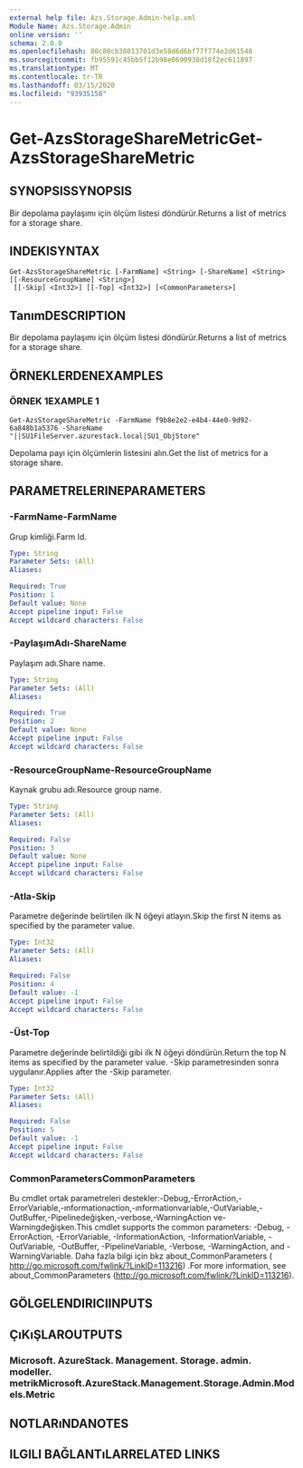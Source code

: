 ```yaml
---
external help file: Azs.Storage.Admin-help.xml
Module Name: Azs.Storage.Admin
online version: ''
schema: 2.0.0
ms.openlocfilehash: 80c80cb38013701d3e58d6d6bf77f774e2d61548
ms.sourcegitcommit: fb95591c45bb5f12b98e0690938d18f2ec611897
ms.translationtype: MT
ms.contentlocale: tr-TR
ms.lasthandoff: 03/15/2020
ms.locfileid: "93935158"
---
```

# <span data-ttu-id="0d478-101">Get-AzsStorageShareMetric</span><span class="sxs-lookup"><span data-stu-id="0d478-101">Get-AzsStorageShareMetric</span></span>

## <span data-ttu-id="0d478-102">SYNOPSIS</span><span class="sxs-lookup"><span data-stu-id="0d478-102">SYNOPSIS</span></span>
<span data-ttu-id="0d478-103">Bir depolama paylaşımı için ölçüm listesi döndürür.</span><span class="sxs-lookup"><span data-stu-id="0d478-103">Returns a list of metrics for a storage share.</span></span>

## <span data-ttu-id="0d478-104">INDEKI</span><span class="sxs-lookup"><span data-stu-id="0d478-104">SYNTAX</span></span>

```
Get-AzsStorageShareMetric [-FarmName] <String> [-ShareName] <String> [[-ResourceGroupName] <String>]
 [[-Skip] <Int32>] [[-Top] <Int32>] [<CommonParameters>]
```

## <span data-ttu-id="0d478-105">Tanım</span><span class="sxs-lookup"><span data-stu-id="0d478-105">DESCRIPTION</span></span>
<span data-ttu-id="0d478-106">Bir depolama paylaşımı için ölçüm listesi döndürür.</span><span class="sxs-lookup"><span data-stu-id="0d478-106">Returns a list of metrics for a storage share.</span></span>

## <span data-ttu-id="0d478-107">ÖRNEKLERDEN</span><span class="sxs-lookup"><span data-stu-id="0d478-107">EXAMPLES</span></span>

### <span data-ttu-id="0d478-108">ÖRNEK 1</span><span class="sxs-lookup"><span data-stu-id="0d478-108">EXAMPLE 1</span></span>
```
Get-AzsStorageShareMetric -FarmName f9b8e2e2-e4b4-44e0-9d92-6a848b1a5376 -ShareName "||SU1FileServer.azurestack.local|SU1_ObjStore"
```

<span data-ttu-id="0d478-109">Depolama payı için ölçümlerin listesini alın.</span><span class="sxs-lookup"><span data-stu-id="0d478-109">Get the list of metrics for a storage share.</span></span>

## <span data-ttu-id="0d478-110">PARAMETRELERINE</span><span class="sxs-lookup"><span data-stu-id="0d478-110">PARAMETERS</span></span>

### <span data-ttu-id="0d478-111">-FarmName</span><span class="sxs-lookup"><span data-stu-id="0d478-111">-FarmName</span></span>
<span data-ttu-id="0d478-112">Grup kimliği.</span><span class="sxs-lookup"><span data-stu-id="0d478-112">Farm Id.</span></span>

```yaml
Type: String
Parameter Sets: (All)
Aliases:

Required: True
Position: 1
Default value: None
Accept pipeline input: False
Accept wildcard characters: False
```

### <span data-ttu-id="0d478-113">-PaylaşımAdı</span><span class="sxs-lookup"><span data-stu-id="0d478-113">-ShareName</span></span>
<span data-ttu-id="0d478-114">Paylaşım adı.</span><span class="sxs-lookup"><span data-stu-id="0d478-114">Share name.</span></span>

```yaml
Type: String
Parameter Sets: (All)
Aliases:

Required: True
Position: 2
Default value: None
Accept pipeline input: False
Accept wildcard characters: False
```

### <span data-ttu-id="0d478-115">-ResourceGroupName</span><span class="sxs-lookup"><span data-stu-id="0d478-115">-ResourceGroupName</span></span>
<span data-ttu-id="0d478-116">Kaynak grubu adı.</span><span class="sxs-lookup"><span data-stu-id="0d478-116">Resource group name.</span></span>

```yaml
Type: String
Parameter Sets: (All)
Aliases:

Required: False
Position: 3
Default value: None
Accept pipeline input: False
Accept wildcard characters: False
```

### <span data-ttu-id="0d478-117">-Atla</span><span class="sxs-lookup"><span data-stu-id="0d478-117">-Skip</span></span>
<span data-ttu-id="0d478-118">Parametre değerinde belirtilen ilk N öğeyi atlayın.</span><span class="sxs-lookup"><span data-stu-id="0d478-118">Skip the first N items as specified by the parameter value.</span></span>

```yaml
Type: Int32
Parameter Sets: (All)
Aliases:

Required: False
Position: 4
Default value: -1
Accept pipeline input: False
Accept wildcard characters: False
```

### <span data-ttu-id="0d478-119">-Üst</span><span class="sxs-lookup"><span data-stu-id="0d478-119">-Top</span></span>
<span data-ttu-id="0d478-120">Parametre değerinde belirtildiği gibi ilk N öğeyi döndürün.</span><span class="sxs-lookup"><span data-stu-id="0d478-120">Return the top N items as specified by the parameter value.</span></span>
<span data-ttu-id="0d478-121">-Skip parametresinden sonra uygulanır.</span><span class="sxs-lookup"><span data-stu-id="0d478-121">Applies after the -Skip parameter.</span></span>

```yaml
Type: Int32
Parameter Sets: (All)
Aliases:

Required: False
Position: 5
Default value: -1
Accept pipeline input: False
Accept wildcard characters: False
```

### <span data-ttu-id="0d478-122">CommonParameters</span><span class="sxs-lookup"><span data-stu-id="0d478-122">CommonParameters</span></span>
<span data-ttu-id="0d478-123">Bu cmdlet ortak parametreleri destekler:-Debug,-ErrorAction,-ErrorVariable,-ınformationaction,-ınformationvariable,-OutVariable,-OutBuffer,-Pipelinedeğişken,-verbose,-WarningAction ve-Warningdeğişken.</span><span class="sxs-lookup"><span data-stu-id="0d478-123">This cmdlet supports the common parameters: -Debug, -ErrorAction, -ErrorVariable, -InformationAction, -InformationVariable, -OutVariable, -OutBuffer, -PipelineVariable, -Verbose, -WarningAction, and -WarningVariable.</span></span> <span data-ttu-id="0d478-124">Daha fazla bilgi için bkz about_CommonParameters ( http://go.microsoft.com/fwlink/?LinkID=113216) .</span><span class="sxs-lookup"><span data-stu-id="0d478-124">For more information, see about_CommonParameters (http://go.microsoft.com/fwlink/?LinkID=113216).</span></span>

## <span data-ttu-id="0d478-125">GÖLGELENDIRICI</span><span class="sxs-lookup"><span data-stu-id="0d478-125">INPUTS</span></span>

## <span data-ttu-id="0d478-126">ÇıKıŞLAR</span><span class="sxs-lookup"><span data-stu-id="0d478-126">OUTPUTS</span></span>

### <span data-ttu-id="0d478-127">Microsoft. AzureStack. Management. Storage. admin. modeller. metrik</span><span class="sxs-lookup"><span data-stu-id="0d478-127">Microsoft.AzureStack.Management.Storage.Admin.Models.Metric</span></span>

## <span data-ttu-id="0d478-128">NOTLARıNDA</span><span class="sxs-lookup"><span data-stu-id="0d478-128">NOTES</span></span>

## <span data-ttu-id="0d478-129">ILGILI BAĞLANTıLAR</span><span class="sxs-lookup"><span data-stu-id="0d478-129">RELATED LINKS</span></span>
